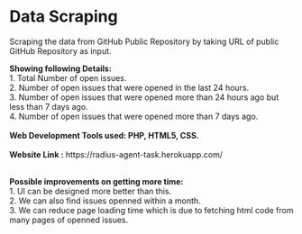 # Data Scraping
<p>Scraping the data from GitHub Public Repository by taking URL of public GitHub Repository as input.</p>
<b>Showing following Details:</b><br>
1. Total Number of open issues.<br>
2. Number of open issues that were opened in the last 24 hours.<br>
3. Number of open issues that were opened more than 24 hours ago but less than 7 days ago.<br>
4. Number of open issues that were opened more than 7 days ago.<br><br>
<b>Web Development Tools used: PHP, HTML5, CSS.</b><br><br>
<b>Website Link :</b> https://radius-agent-task.herokuapp.com/ <br><br>
<p><b>Possible improvements on getting more time:</b><br>
1. UI can be designed more better than this.<br>
2. We can also find issues openned within a month.<br>
3. We can reduce page loading time which is due to fetching html code from many pages of openned issues.
</p>
